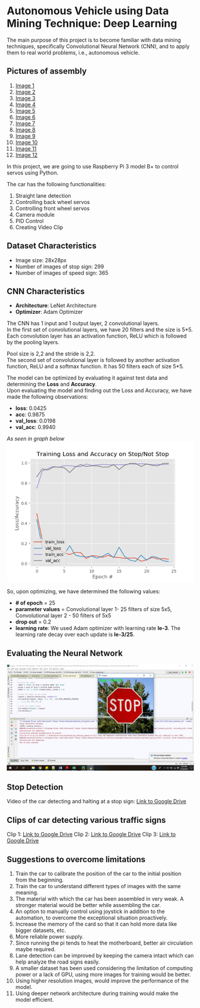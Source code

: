 # Autonomous Vehicle using Data Mining Technique: Deep Learning
The main purpose of this project is to become familiar with data mining techniques, specifically Convolutional Neural Network (CNN), and to apply them to real world problems, i.e., autonomous vehicle.

## Pictures of assembly
1. [Image 1](https://drive.google.com/file/d/1zio-zZSUe7knNEc_1vDLkkJoXwUpKWCb/view?usp=sharing)
2. [Image 2](https://drive.google.com/file/d/1550nYlVT14LL0Rtm0M_JmsPTUqUID9Hq/view?usp=sharing)
3. [Image 3](https://drive.google.com/file/d/1pPpPxvRFj3pKGvzm1vC9qhmBHoVnO_hV/view?usp=sharing)
4. [Image 4](https://drive.google.com/file/d/1skFl2YTcwQNsQlwiV-hkdmHcafmH1l2S/view?usp=sharing)
5. [Image 5](https://drive.google.com/file/d/1z32HA7JAGrH3xo1Dp857yEf8v5j-cnf3/view?usp=sharing)
6. [Image 6](https://drive.google.com/file/d/19Fz13QAf4vYoh1POrcHUH6HJErmgr61L/view?usp=sharing)
7. [Image 7](https://drive.google.com/file/d/12g72JXNO6aQd358Y_J3rKQs9_eqBbEq1/view?usp=sharing)
8. [Image 8](https://drive.google.com/file/d/13V6S_NdE-RdXcaIsxUzwDeW_edxwPfy7/view?usp=sharing)
9. [Image 9](https://drive.google.com/file/d/1vQs1tR5Q8sMrAwXu0xWjEmmVJky7yxRS/view?usp=sharing)
10. [Image 10](https://drive.google.com/file/d/1_M3ELLRyr_1qFvQqxPjW6IH7-HlHDJ7w/view?usp=sharing)
11. [Image 11](https://drive.google.com/file/d/1w05DWWbVi4p982h5nxcR0EbbFaX3Y3PJ/view?usp=sharing)
12. [Image 12](https://drive.google.com/file/d/1NwSo4k0A5tSttkF9ISILtwUeA5Us6_UI/view?usp=sharing)

In this project, we are going to use Raspberry Pi 3 model B+ to control servos using 
Python. 

The car has the following functionalities:
1. Straight lane detection
2. Controlling back wheel servos
3. Controlling front wheel servos
4. Camera module
5. PID Control
6. Creating Video Clip


## Dataset Characteristics
- Image size: 28x28px 
- Number of images of stop sign: 299
- Number of images of speed sign: 365

## CNN Characteristics
- **Architecture**: LeNet Architecture
- **Optimizer**: Adam Optimizer  

The CNN has 1 input and 1 output layer, 2 convolutional layers.  
In the first set of convolutional layers, we have 20 filters and the size is 5*5. Each convolution layer has an activation function, ReLU which is followed by the pooling layers.  
  

Pool size is 2,2 and the stride is 2,2.  
The second set of convolutional layer is followed by another activation function, ReLU and a softmax function. It has 50 filters each of size 5*5.


The model can be optimized by evaluating it against test data and determining the __Loss__ and __Accuracy__.  
Upon evaluating the model and finding out the Loss and Accuracy, we have made the following observations:  

- **loss**: 0.0425
- **acc**: 0.9875
- **val_loss**: 0.0198
- **val_acc**: 0.9940

*As seen in graph below*
![](eval.png)

So, upon optimizing, we have determined the following values:
- **# of epoch** = 25
- **parameter values** = Convolutional layer 1- 25 filters of size 5x5, Convolutional layer 2 - 50 filters of 5x5
- **drop out** = 0.2
- **learning rate**: We used Adam optimizer with learning rate __le-3__. The learning rate decay over each update is __le-3/25__.


## Evaluating the Neural Network
![](image.png)


## Stop Detection
Video of the car detecting and halting at a stop sign: [Link to Google Drive](https://drive.google.com/file/d/18YQs561FhR7xRYaCunriazyaRNLV-G4e/view?usp=sharing)

## Clips of car detecting various traffic signs
Clip 1: [Link to Google Drive](https://drive.google.com/open?id=1dA3tGCX0-bF6ztPXY2rY3rfj_6NxQpTo)
Clip 2: [Link to Google Drive](https://drive.google.com/open?id=1_2WRxWlovXNYGuZJvaSZHS0fMCwrsIh4)
Clip 3: [Link to Google Drive](https://drive.google.com/open?id=1n62VGi3BvuZShSR7JaLEwE7nIhZhUIMx)


## Suggestions to overcome limitations
1.  Train the car to calibrate the position of the car to the initial position from the beginning.
2.  Train the car to understand different types of images with the same meaning.
3.  The material with which the car has been assembled in very weak. A stronger material would be better while assembling the car.
4.  An option to manually control using joystick in addition to the automation, to overcome the exceptional situation proactively.
5.  Increase the memory of the card so that it can hold more data like bigger datasets, etc.
6.  More reliable power supply.
7.  Since running the pi tends to heat the motherboard, better air circulation maybe required.
8.  Lane detection can be improved by keeping the camera intact which can help analyze the road signs easily.
9.  A smaller dataset has been used considering the limitation of computing power or a lack of GPU, using more images for training would be better.
10. Using higher resolution images, would improve the performance of the model.
11. Using deeper network architecture during training would make the model efficient.

